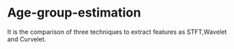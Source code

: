 # Age-group-estimation
It is the comparison of three techniques to extract features as STFT,Wavelet and Curvelet.

